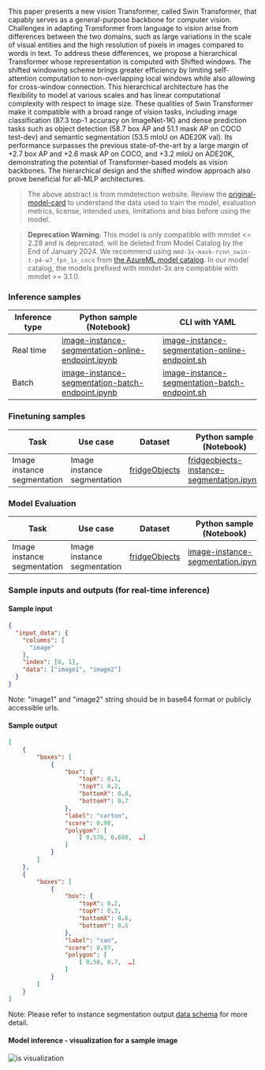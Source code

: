 This paper presents a new vision Transformer, called Swin Transformer, that capably serves as a general-purpose backbone for computer vision. Challenges in adapting Transformer from language to vision arise from differences between the two domains, such as large variations in the scale of visual entities and the high resolution of pixels in images compared to words in text. To address these differences, we propose a hierarchical Transformer whose representation is computed with Shifted windows. The shifted windowing scheme brings greater efficiency by limiting self-attention computation to non-overlapping local windows while also allowing for cross-window connection. This hierarchical architecture has the flexibility to model at various scales and has linear computational complexity with respect to image size. These qualities of Swin Transformer make it compatible with a broad range of vision tasks, including image classification (87.3 top-1 accuracy on ImageNet-1K) and dense prediction tasks such as object detection (58.7 box AP and 51.1 mask AP on COCO test-dev) and semantic segmentation (53.5 mIoU on ADE20K val). Its performance surpasses the previous state-of-the-art by a large margin of +2.7 box AP and +2.6 mask AP on COCO, and +3.2 mIoU on ADE20K, demonstrating the potential of Transformer-based models as vision backbones. The hierarchical design and the shifted window approach also prove beneficial for all-MLP architectures.

> The above abstract is from mmdetection website. Review the <a href="https://github.com/open-mmlab/mmdetection/tree/v2.28.2/configs/swin" target="_blank">original-model-card</a> to understand the data used to train the model, evaluation metrics, license, intended uses, limitations and bias before using the model.

> <b>Deprecation Warning</b>: This model is only compatible with mmdet <= 2.28 and is deprecated, will be deleted from Model Catalog by the End of January 2024. We recommend using `mmd-3x-mask-rcnn_swin-t-p4-w7_fpn_1x_coco` from <a href="https://ml.azure.com/model/catalog" target="_blank">the AzureML model catalog</a>. In our model catalog, the models prefixed with mmdet-3x are compatible with mmdet >= 3.1.0.

### Inference samples

Inference type|Python sample (Notebook)|CLI with YAML
|--|--|--|
Real time|<a href="https://aka.ms/azureml-infer-sdk-image-instance-segmentation" target="_blank">image-instance-segmentation-online-endpoint.ipynb</a>|<a href="https://aka.ms/azureml-infer-cli-image-instance-segmentation" target="_blank">image-instance-segmentation-online-endpoint.sh</a>
Batch|<a href="https://aka.ms/azureml-infer-batch-sdk-image-instance-segmentation" target="_blank">image-instance-segmentation-batch-endpoint.ipynb</a>|<a href="https://aka.ms/azureml-infer-batch-cli-image-instance-segmentation" target="_blank">image-instance-segmentation-batch-endpoint.sh</a>

### Finetuning samples

Task|Use case|Dataset|Python sample (Notebook)|CLI with YAML
|---|--|--|--|--|
Image instance segmentation|Image instance segmentation|[fridgeObjects](https://cvbp-secondary.z19.web.core.windows.net/datasets/object_detection/odFridgeObjectsMask.zip)|<a href="https://aka.ms/azureml-ft-sdk-image-instance-segmentation" target="_blank">fridgeobjects-instance-segmentation.ipynb</a>|<a href="https://aka.ms/azureml-ft-cli-image-instance-segmentation" target="_blank">fridgeobjects-instance-segmentation.sh</a>

### Model Evaluation

|Task|Use case|Dataset|Python sample (Notebook)|
|---|--|--|--|
|Image instance segmentation|Image instance segmentation|[fridgeObjects](https://cvbp-secondary.z19.web.core.windows.net/datasets/object_detection/odFridgeObjectsMask.zip)|<a href="https://aka.ms/azureml-evaluation-sdk-image-instance-segmentation" target="_blank">image-instance-segmentation.ipynb</a>|

### Sample inputs and outputs (for real-time inference)

#### Sample input

```json
{
  "input_data": {
    "columns": [
      "image"
    ],
    "index": [0, 1],
    "data": ["image1", "image2"]
  }
}
```

Note: "image1" and "image2" string should be in base64 format or publicly accessible urls.

#### Sample output

```json
[
    {
        "boxes": [
            {
                "box": {
                    "topX": 0.1,
                    "topY": 0.2,
                    "bottomX": 0.8,
                    "bottomY": 0.7
                },
                "label": "carton",
                "score": 0.98,
                "polygon": [
                    [ 0.576, 0.680,  …]
                ]
            }
        ]
    },
    {
        "boxes": [
            {
                "box": {
                    "topX": 0.2,
                    "topY": 0.3,
                    "bottomX": 0.6,
                    "bottomY": 0.5
                },
                "label": "can",
                "score": 0.97,
                "polygon": [
                    [ 0.58, 0.7,  …]
                ]
            }
        ]
    }
]
```

Note: Please refer to instance segmentation output <a href="https://learn.microsoft.com/en-us/azure/machine-learning/reference-automl-images-schema?view=azureml-api-2#instance-segmentation-1" target="_blank">data schema</a> for more detail.

#### Model inference - visualization for a sample image

<img src="https://automlcesdkdataresources.blob.core.windows.net/finetuning-image-models/images/Model_Result_Visualizations(Do_not_delete)/plot_mask_rcnn_swin-t-p4-w7_fpn_1x_coco_IS.png" alt="is visualization">
